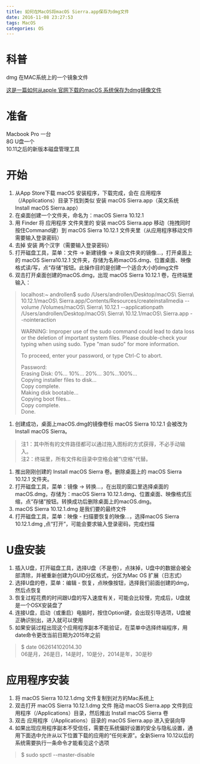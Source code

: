 ```yaml
---
title: 如何在MacOS将macOS Sierra.app保存为dmg文件
date: 2016-11-08 23:27:53  
tags: MacOS   
categories: OS  
---
```

# 科普  
dmg 在MAC系统上的一个镜象文件  

[这是一篇如何从apple 官网下载的macOS 系统保存为dmg镜像文件](http://www.macx.cn/thread-2169354-1-1.html)  
# 准备  
Macbook Pro 一台  
8G U盘一个  
10.11之后的新版本磁盘管理工具  
<!--more-->
# 开始   
1. 从App Store下载 macOS 安装程序，下载完成，会在 应用程序（/Applications）目录下找到类似 安装 macOS Sierra.app（英文系统 Install macOS Sierra.app）  
1. 在桌面创建一个文件夹，命名为：macOS Sierra 10.12.1
1. 用 Finder 将 应用程序 文件夹里的 安装 macOS Sierra.app 移动（拖拽同时按住Command键）到 macOS Sierra 10.12.1 文件夹里（从应用程序移动文件需要输入登录密码）  
1. 去掉 安装 两个汉字（需要输入登录密码）  
1. 打开磁盘工具，菜单：文件 -> 新建镜像 -> 来自文件夹的镜像...，打开桌面上的 macOS Sierra10.12.1 文件夹，存储为名称macOS.dmg、位置桌面、映像格式读/写，点“存储”按钮。此操作目的是创建一个适合大小的dmg文件  
1. 双击打开桌面创建的macOS.dmg，出现 macOS Sierra 10.12.1 卷，在终端里输入：  
> localhost:~ androllen$ sudo /Users/androllen/Desktop/macOS\ Sierra\ 10.12.1/macOS\ Sierra.app/Contents/Resources/createinstallmedia --volume /Volumes/macOS\ Sierra\ 10.12.1 --applicationpath /Users/androllen/Desktop/macOS\ Sierra\ 10.12.1/macOS\ Sierra.app --nointeraction   
> 
> WARNING: Improper use of the sudo command could lead to data loss  
> or the deletion of important system files. Please double-check your  
> typing when using sudo. Type "man sudo" for more information.  
> 
> To proceed, enter your password, or type Ctrl-C to abort.  
> 
> Password:  
> Erasing Disk: 0%... 10%... 20%... 30%...100%...  
> Copying installer files to disk...  
> Copy complete.  
> Making disk bootable...  
> Copying boot files...  
> Copy complete.  
> Done.  
1. 创建成功，桌面上macOS.dmg的镜像卷标 macOS Sierra 10.12.1 会被改为 Install macOS Sierra。  
> 注1：其中所有的文件路径都可以通过拖入图标的方式获得，不必手动输入。  
> 注2：终端里，所有文件和目录中空格会被“\空格”代替。  
1. 推出刚刚创建的 Install macOS Sierra 卷。删除桌面上的 macOS Sierra 10.12.1 文件夹。  
1. 打开磁盘工具，菜单：镜像 -> 转换...，在出现的窗口里选择桌面的macOS.dmg，存储为：macOS Sierra 10.12.1.dmg、位置桌面、映像格式压缩，点“存储”按钮。转换成功后删除桌面上的macOS.dmg。  
1. macOS Sierra 10.12.1.dmg 是我们要的最终文件  
1. 打开磁盘工具，菜单：映像 - 扫描要恢复的映像...，选择macOS Sierra 10.12.1.dmg ,点“打开”，可能会要求输入登录密码，完成扫描  


# U盘安装
1. 插入U盘，打开磁盘工具，选择U盘（不是卷），点抹掉，U盘中的数据会被全部清除，并被重新创建为GUID分区格式，分区为Mac OS 扩展（日志式）  
1. 选择U盘的卷，菜单：编辑 - 恢复，点映像按钮，选择我们前面创建的dmg，然后点恢复  
1. 恢复过程花费的时间跟U盘的写入速度有关，可能会比较慢，完成后，U盘就是一个OSX安装盘了  
1. 连接U盘，启动（或重启）电脑时，按住Option键，会出现引导选项，U盘被正确识别出，进入就可以使用  
1. 如果安装过程出现这个应用程序副本不能验证，在菜单中选择终端程序，用date命令更改当前日期为2015年之前  
> $ date 062614102014.30  
> 06是月，26是日，14是时，10是分，2014是年，30是秒 

# 应用程序安装  
1. 将 macOS Sierra 10.12.1.dmg 文件复制到对方的Mac系统上
1. 双击打开 macOS Sierra 10.12.1.dmg 文件 拖动 macOS Sierra.app 文件到应用程序（/Applications）目录，然后推出 Install macOS Sierra 卷  
1. 双击 应用程序（/Applications）目录的 macOS Sierra.app 进入安装向导
1. 如果出现应用程序副本不受信任，需要在系统偏好设置的安全与隐私设置，通用下面选中允许从以下位置下载的应用的“任何来源”。全新Sierra 10.12以后的系统需要执行一条命令才能看见这个选项  
> $ sudo spctl --master-disable